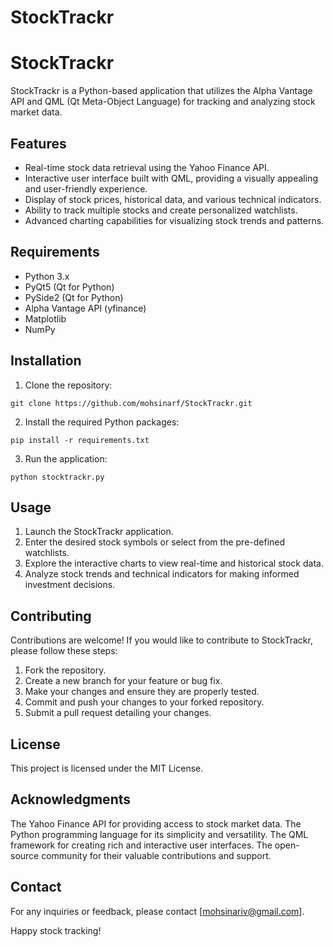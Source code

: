 # StockTrackr

# StockTrackr

StockTrackr is a Python-based application that utilizes the Alpha Vantage API and QML (Qt Meta-Object Language) for tracking and analyzing stock market data.

## Features

- Real-time stock data retrieval using the Yahoo Finance API.
- Interactive user interface built with QML, providing a visually appealing and user-friendly experience.
- Display of stock prices, historical data, and various technical indicators.
- Ability to track multiple stocks and create personalized watchlists.
- Advanced charting capabilities for visualizing stock trends and patterns.

## Requirements

- Python 3.x
- PyQt5 (Qt for Python)
- PySide2 (Qt for Python)
- Alpha Vantage API (yfinance)
- Matplotlib
- NumPy

## Installation

1. Clone the repository:

```
git clone https://github.com/mohsinarf/StockTrackr.git
```

2. Install the required Python packages:
```
pip install -r requirements.txt
```
3. Run the application:
```
python stocktrackr.py
```
## Usage
1. Launch the StockTrackr application.
2. Enter the desired stock symbols or select from the pre-defined watchlists.
3. Explore the interactive charts to view real-time and historical stock data.
4. Analyze stock trends and technical indicators for making informed investment decisions.

## Contributing
Contributions are welcome! If you would like to contribute to StockTrackr, please follow these steps:

1. Fork the repository.
2. Create a new branch for your feature or bug fix.
3. Make your changes and ensure they are properly tested.
4. Commit and push your changes to your forked repository.
5. Submit a pull request detailing your changes.
## License
This project is licensed under the MIT License.

## Acknowledgments
The Yahoo Finance API for providing access to stock market data.
The Python programming language for its simplicity and versatility.
The QML framework for creating rich and interactive user interfaces.
The open-source community for their valuable contributions and support.
## Contact
For any inquiries or feedback, please contact [mohsinariv@gmail.com].

Happy stock tracking!